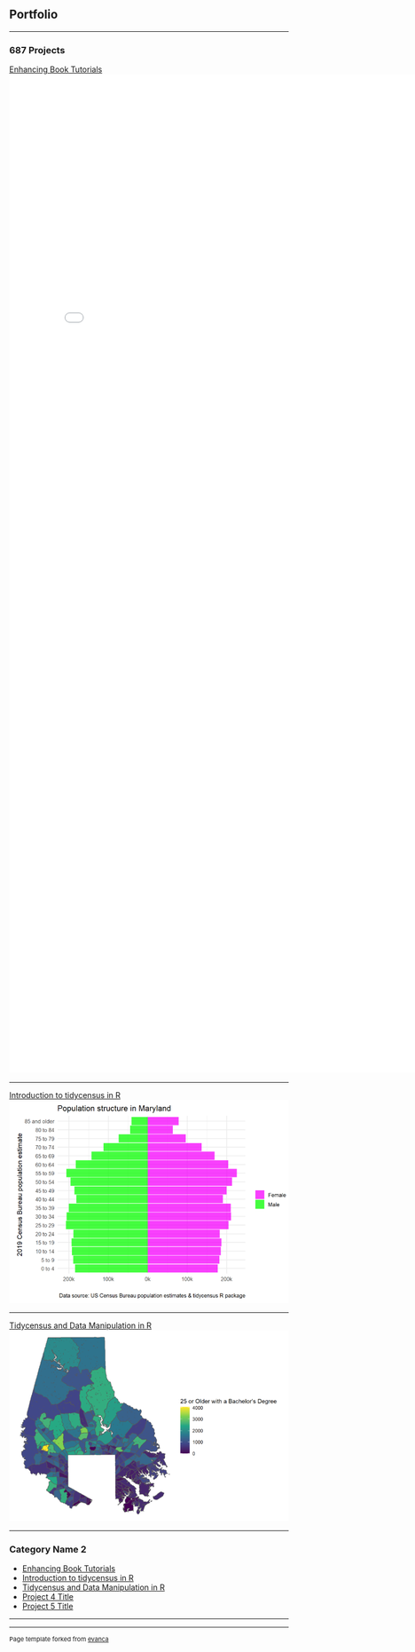 ## Portfolio

---

### 687 Projects 

[Enhancing Book Tutorials](/lab1/project_lab1_desc.md)
<embed src="lab1/Lab1_fairfieldpeak.pdf?" width="800px" height="1800px" />

---
[Introduction to tidycensus in R](lab2/intro_tidycensus.pdf)
<img src="lab2/md_pyramid.png?raw=true"/>

---
[Tidycensus and Data Manipulation in R](lab3/lab3_5-7_patchwork_fairfieldpeak.pdf)
<img src="lab3/balt_county_bachelors.png?raw=true"/>

---

### Category Name 2

- [Enhancing Book Tutorials](/lab1/project_lab1_desc.md)
- [Introduction to tidycensus in R](lab2/intro_tidycensus.pdf)
- [Tidycensus and Data Manipulation in R](lab3/lab3_5-7_patchwork_fairfieldpeak.pdf)
- [Project 4 Title](http://example.com/)
- [Project 5 Title](http://example.com/)

---




---
<p style="font-size:11px">Page template forked from <a href="https://github.com/evanca/quick-portfolio">evanca</a></p>
<!-- Remove above link if you don't want to attibute -->
